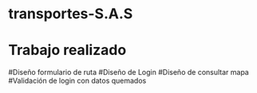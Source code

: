 # transportes-S.A.S

# Trabajo realizado 
#Diseño formulario de ruta 
#Diseño de Login 
#Diseño de consultar mapa 
#Validación de login con datos quemados
